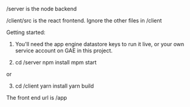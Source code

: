 /server is the node backend

/client/src is the react frontend. Ignore the other files in /client

Getting started:

1. You'll need the app engine datastore keys to run it live, or your own service account on GAE in this project.

2. cd /server
   npm install
   mpm start
   
or

3. cd /client
   yarn install
   yarn build

The front end url is /app
